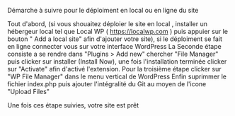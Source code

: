Démarche à suivre pour le déploiment en local ou en ligne du site

Tout d'abord, (si vous shouaitez déploier le site en local , installer un hébergeur local tel que Local WP ( https://localwp.com ) puis appuier sur le bouton " Add a local site" afin d'ajouter votre site), si le déploiment se fait en ligne connecter vous sur votre interface WordPress
La Seconde étape consiste a se rendre dans "Plugins > Add new" chercher "File Manager" puis clicker sur installer (Install Now), une fois l'installation terminée clicker sur "Activate" afin d'activé l'extension.
Pour la troisième étape clicker sur "WP File Manager" dans le menu vertical de WordPress
Enfin suprimmer le fichier index.php puis ajouter l'intégralité du Git au moyen de l'icone "Upload Files"

Une fois ces étape suivies, votre site est prêt